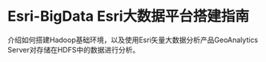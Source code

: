 # Esri-BigData  Esri大数据平台搭建指南
介绍如何搭建Hadoop基础环境，以及使用Esri矢量大数据分析产品GeoAnalytics Server对存储在HDFS中的数据进行分析。
